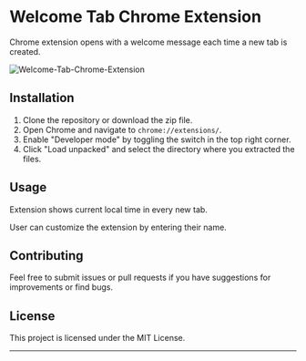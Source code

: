 # Welcome Tab Chrome Extension

Chrome extension opens with a welcome message each time a new tab is created.

![Welcome-Tab-Chrome-Extension](https://github.com/sidhuti/welcome-tab-chrome-extension/assets/44959054/05c0316c-218b-42e5-b604-0466b0170e7a)


## Installation

1. Clone the repository or download the zip file.
2. Open Chrome and navigate to `chrome://extensions/`.
3. Enable "Developer mode" by toggling the switch in the top right corner.
4. Click "Load unpacked" and select the directory where you extracted the files.

## Usage

Extension shows current local time in every new tab.

User can customize the extension by entering their name.

## Contributing

Feel free to submit issues or pull requests if you have suggestions for improvements or find bugs.

## License

This project is licensed under the MIT License.

---

